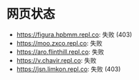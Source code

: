 # 网页状态
- https://figura.hpbmm.repl.co: 失败 (403)
- https://moo.zxco.repl.co: 失败
- https://aro.flinthill.repl.co: 失败
- https://v.chavir.repl.co: 失败
- https://jsn.limkon.repl.co: 失败 (403)
